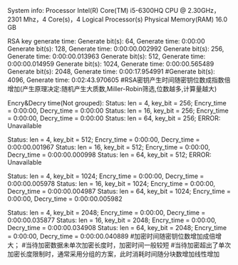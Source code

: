 System info:
Processor	Intel(R) Core(TM) i5-6300HQ CPU @ 2.30GHz，2301 Mhz，4 Core(s)，4 Logical Processor(s)	
Physical Memory(RAM)	16.0 GB	


RSA key generate time:
Generate bit(s): 64, Generate time: 0:00:00
Generate bit(s): 128, Generate time: 0:00:00.002992
Generate bit(s): 256, Generate time: 0:00:00.013963
Generate bit(s): 512, Generate time: 0:00:00.014959
Generate bit(s): 1024, Generate time: 0:00:00.565489
Generate bit(s): 2048, Generate time: 0:00:17.954991
#Generate bit(s): 4096, Generate time: 0:02:43.970605
#RSA密钥产生时间随密钥位数成指数倍增加(产生原理决定:随机产生大质数,Miller-Robin筛选,位数越多,计算量越大)


Encry&Decry time(Not grouped):
Status: len = 4, key_bit = 256; Encry_time = 0:00:00, Decry_time = 0:00:00
Status: len = 16, key_bit = 256; Encry_time = 0:00:00, Decry_time = 0:00:00
Status: len = 64, key_bit = 256; ERROR: Unavailable

Status: len = 4, key_bit = 512; Encry_time = 0:00:00, Decry_time = 0:00:00.001967
Status: len = 16, key_bit = 512; Encry_time = 0:00:00, Decry_time = 0:00:00.000998
Status: len = 64, key_bit = 512; ERROR: Unavailable

Status: len = 4, key_bit = 1024; Encry_time = 0:00:00, Decry_time = 0:00:00.005978
Status: len = 16, key_bit = 1024; Encry_time = 0:00:00, Decry_time = 0:00:00.004987
Status: len = 64, key_bit = 1024; Encry_time = 0:00:00, Decry_time = 0:00:00.005982

Status: len = 4, key_bit = 2048; Encry_time = 0:00:00, Decry_time = 0:00:00.035877
Status: len = 16, key_bit = 2048; Encry_time = 0:00:00, Decry_time = 0:00:00.034908
Status: len = 64, key_bit = 2048; Encry_time = 0:00:00, Decry_time = 0:00:00.040889
#加密时间随密钥位数增加成倍增大；
#当待加密数据未单次加密长度时，加密时间一般较短
#当待加密超出了单次加密长度限制时，通常采用分组的方案，此时消耗时间随分块数增加线性增加
